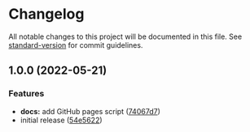 # Changelog

All notable changes to this project will be documented in this file. See [standard-version](https://github.com/conventional-changelog/standard-version) for commit guidelines.

## 1.0.0 (2022-05-21)


### Features

* **docs:** add GitHub pages script ([74067d7](https://github.com/9von10/conventional-commits-migrator/commit/74067d796363b37a27858548fbeb78721f63c1e2))
* initial release ([54e5622](https://github.com/9von10/conventional-commits-migrator/commit/54e5622d52fdc0440ecceb7e2719889abf0e87c2))
